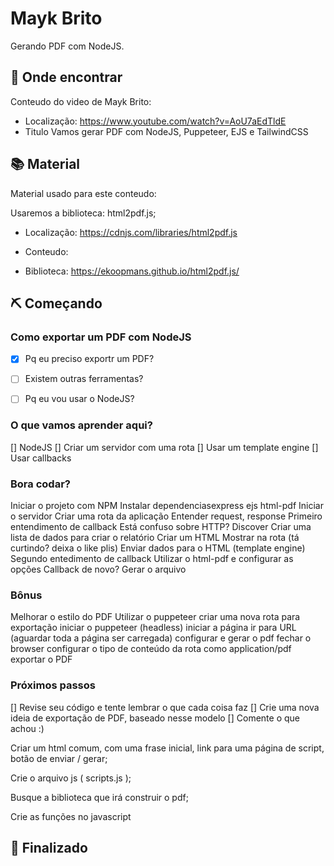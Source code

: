 # Mayk Brito

Gerando PDF com NodeJS.


## :mag_right: Onde encontrar

Conteudo do video de Mayk Brito:
  * Localização: https://www.youtube.com/watch?v=AoU7aEdTldE
  * Titulo Vamos gerar PDF com NodeJS, Puppeteer, EJS e TailwindCSS
  

## :books: Material

Material usado para este conteudo: 

Usaremos a biblioteca: html2pdf.js;
  * Localização: https://cdnjs.com/libraries/html2pdf.js
  
  * Conteudo: <script src="https://cdnjs.cloudflare.com/ajax/libs/html2pdf.js/0.10.1/html2pdf.bundle.min.js" integrity="sha512-GsLlZN/3F2ErC5ifS5QtgpiJtWd43JWSuIgh7mbzZ8zBps+dvLusV+eNQATqgA/HdeKFVgA5v3S/cIrLF7QnIg==" crossorigin="anonymous" referrerpolicy="no-referrer"></script>
  
  * Biblioteca:
  https://ekoopmans.github.io/html2pdf.js/
  
  
 
 

## ⛏️  Começando


### Como exportar um PDF com NodeJS

- [x] Pq eu preciso exportr um PDF?

- [ ] Existem outras ferramentas?

- [ ] Pq eu vou usar o NodeJS?

### O que vamos aprender aqui?
[] NodeJS
[] Criar um servidor com uma rota
[] Usar um template engine
[] Usar callbacks

### Bora codar?
 Iniciar o projeto com NPM
 Instalar dependenciasexpress ejs html-pdf
 Iniciar o servidor
 Criar uma rota da aplicação
 Entender request, response
 Primeiro entendimento de callback
 Está confuso sobre HTTP? Discover
 Criar uma lista de dados para criar o relatório
 Criar um HTML
 Mostrar na rota (tá curtindo? deixa o like plis)
 Enviar dados para o HTML (template engine)
 Segundo entedimento de callback
 Utilizar o html-pdf e configurar as opções
 Callback de novo?
 Gerar o arquivo

### Bônus
 Melhorar o estilo do PDF
 Utilizar o puppeteer
 criar uma nova rota para exportação
 iniciar o puppeteer (headless)
 iniciar a página
 ir para URL (aguardar toda a página ser carregada)
 configurar e gerar o pdf
 fechar o browser
 configurar o tipo de conteúdo da rota como application/pdf
 exportar o PDF

### Próximos passos
[] Revise seu código e tente lembrar o que cada coisa faz
[] Crie uma nova ideia de exportação de PDF, baseado nesse modelo
[] Comente o que achou :)

Criar um html comum, com  uma frase inicial, link para uma página de script, botão de enviar / gerar; 

Crie o arquivo js ( scripts.js );

Busque a biblioteca que irá construir o pdf;

Crie as funções no javascript

## :tada: Finalizado


